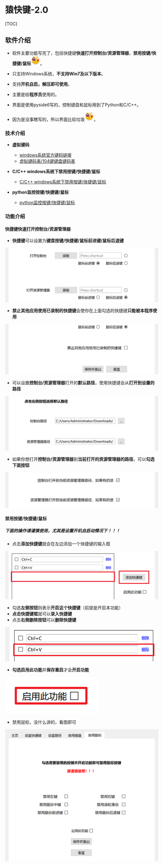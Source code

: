 # 猿快键-2.0

[TOC]

## 软件介绍

- 软件主要功能写完了，包括快捷键**快速打开控制台/资源管理器**，**禁用按键/快捷键/鼠标**<img style="width:30px;" src="./assets/025087d4b31c8701e8cafb8c307f9e2f0708ff7b.png" alt="img" />。

- 只支持Windows系统，**不支持Win7及以下版本**。
- 支持**开机自启，解压即可使用**。
- 主要是给**程序员**使用的。
- 界面是使用pyside6写的，控制键盘和鼠标用到了Python和C/C++。
- 因为是没事瞎写的，所以界面比较垃圾<img style="width:30px;" src="./assets/025087d4b31c8701e8cafb8c307f9e2f0708ff7b.png" alt="img" />。



### 技术介绍

- **虚拟键码**
  - [windows系统官方键码链接](https://learn.microsoft.com/zh-cn/windows/win32/inputdev/virtual-key-codes)
  - [虚拟键码表/104键键盘键码表](https://blog.csdn.net/m0_74389553/article/details/144358199?fromshare=blogdetail&sharetype=blogdetail&sharerId=144358199&sharerefer=PC&sharesource=m0_74389553&sharefrom=from_link)
- **C/C++ windows系统下禁用按键/快捷键/鼠标**
  - [C/C++ windows系统下禁用按键/快捷键/鼠标](https://blog.csdn.net/m0_74389553/article/details/144369659?fromshare=blogdetail&sharetype=blogdetail&sharerId=144369659&sharerefer=PC&sharesource=m0_74389553&sharefrom=from_link)

- **python监控按键/快捷键/鼠标**
  - [python监控按键/快捷键/鼠标](https://blog.csdn.net/m0_74389553/article/details/144476696?fromshare=blogdetail&sharetype=blogdetail&sharerId=144476696&sharerefer=PC&sharesource=m0_74389553&sharefrom=from_link)



### 功能介绍

#### 快捷键快速打开控制台/资源管理器

- **快捷键**可以设置为**键盘按键/快捷键/鼠标前进键/鼠标后退键**

![image-20241215185851549](./assets/image-20241215185851549.png)

- **禁止其他应用使用已录制的快捷键**会使你在上面勾选的快捷键**只能被本程序使用**

![image-20241215185952615](./assets/image-20241215185952615.png)



- 可以设置**控制台/资源管理器**打开的**默认路径**，使用快捷键会从**打开到设置的路径**

![image-20241215190141186](./assets/image-20241215190141186.png)

- 如果你想打开**控制台/资源管理器**到**当前打开的资源管理器的路径**，可以**勾选下面按钮**

![image-20241215190333136](./assets/image-20241215190333136.png)



#### 禁用按键/快捷键/鼠标

##### 下面的操作请谨慎使用，尤其是设置开机自启动情况下！！！

- 点击**添加快捷键**就会在左边添加一个快捷键的输入框

![image-20241215190822590](./assets/image-20241215190822590.png)

- 勾选**左侧按钮**则表示**开启这个快捷键**（前提是开启本功能）
- **点击快捷键框**就可以**录入快捷键**
- 点击**右侧删除按钮**可以**删除快捷键**

![image-20241215190942044](./assets/image-20241215190942044.png)

- **勾选启用此功能**并**保存重启**才会**开启功能**

![image-20241215191204547](./assets/image-20241215191204547.png)

- 禁用鼠标，没什么讲的，看图即可

![image-20241215190606065](./assets/image-20241215190606065.png)
